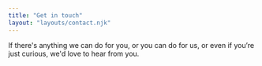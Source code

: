 ```yaml
---
title: "Get in touch"
layout: "layouts/contact.njk"
---
```


If there's anything we can do for you, or you can do for us, or even if you’re just curious, we'd love to hear from you.